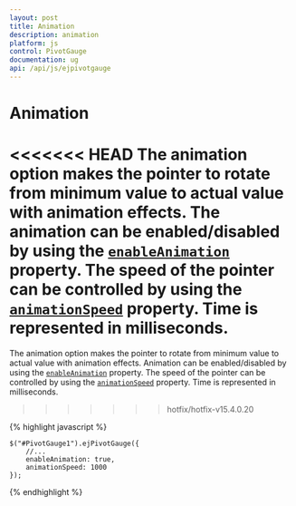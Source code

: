 ```yaml
---
layout: post
title: Animation
description: animation
platform: js
control: PivotGauge
documentation: ug
api: /api/js/ejpivotgauge
---
```


# Animation

<<<<<<< HEAD
The animation option makes the pointer to rotate from minimum value to actual value with animation effects. The animation can be enabled/disabled by using the [`enableAnimation`](/api/js/ejcirculargauge#members:enableanimation) property. The speed of the pointer can be controlled by using the [`animationSpeed`](/api/js/ejcirculargauge#members:animationspeed) property. Time is represented in milliseconds.
=======
The animation option makes the pointer to rotate from minimum value to actual value with animation effects. Animation can be enabled/disabled by using the [`enableAnimation`](/api/js/ejcirculargauge#members:enableanimation) property.  The speed of the pointer can be controlled by using the [`animationSpeed`](/api/js/ejcirculargauge#members:animationspeed) property. Time is represented in milliseconds.
>>>>>>> hotfix/hotfix-v15.4.0.20

{% highlight javascript %}

    $("#PivotGauge1").ejPivotGauge({
        //...
        enableAnimation: true,
        animationSpeed: 1000
    });

{% endhighlight %}